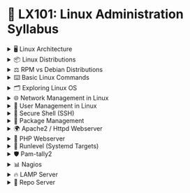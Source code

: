 # 📘 LX101: Linux Administration Syllabus

<details>
<summary>🖥️ Linux Architecture</summary>

- Kernel, Shell, and User Space  
- System Calls and Libraries  
- File System Hierarchy Standard (FHS)  
- Process Management (init/systemd)  
- Boot Process Overview  

</details>

<details>
<summary>📦 Linux Distributions</summary>

- Popular distros: Ubuntu, CentOS, OpenSUSE, Fedora  
- Package Managers Overview (APT, YUM, Zypper)  
- Desktop vs Server distributions  
- Choosing the right distribution for use cases  

</details>

<details>
<summary>⚖️ RPM vs Debian Distributions</summary>

- Key differences (package format: .rpm vs .deb)  
- Package Management Tools (YUM/DNF vs APT)  
- Service Management Differences  
- Configuration File Locations  

</details>

<details>
<summary>⌨️ Basic Linux Commands</summary>

- File and Directory Navigation (ls, cd, pwd)  
- File Operations (cp, mv, rm, touch, cat, less)  
- Permissions and Ownership (chmod, chown)  
- Searching and Filtering (grep, find, locate)  
- Archiving and Compression (tar, gzip, zip)  

</details>

<details>
<summary>🗂️ Exploring Linux OS</summary>

- Understanding File System Layout (/etc, /bin, /var, /home)  
- Working with Editors (vi, nano)  
- Environment Variables  
- System Logs and Monitoring (dmesg, journalctl)  

</details>

<details>
<summary>🌐 Network Management in Linux</summary>

- Checking IP and Network Interfaces (ip, ifconfig)  
- Configuring Static and Dynamic IPs  
- DNS Resolution and Hosts File  
- Testing Connectivity (ping, traceroute, curl)  
- Network Services and Firewalls (iptables, firewalld, ufw)  

</details>

<details>
<summary>👥 User Management in Linux</summary>

- Adding/Removing Users and Groups  
- File Permissions and Access Control  
- Sudo and Privilege Management  
- Password Policies and Security  

</details>

<details>
<summary>🔐 Secure Shell (SSH)</summary>

- SSH Basics (client/server setup)  
- Key-based Authentication  
- SSH Configuration (/etc/ssh/sshd_config)  
- SCP and SFTP for File Transfers  
- Security Best Practices (disable root login, key management)  

</details>

<details>
<summary>📑 Package Management</summary>

- Installing and Removing Packages  
- Updating and Upgrading Systems  
- Managing Repositories  
- Dependency Handling  
- Verifying Package Integrity  

</details>

<details>
<summary>🌍 Apache2 / Httpd Webserver</summary>

- Installing Apache (Debian vs RPM systems)  
- Configuring Virtual Hosts  
- Directory Permissions and Security  
- Logs and Monitoring  
- Basic Troubleshooting  

</details>

<details>
<summary>🐘 PHP Webserver</summary>

- Installing PHP and Extensions  
- PHP Configuration (php.ini)  
- Integration with Apache (mod_php)  
- Testing PHP with Web Pages  
- Secure PHP Practices  

</details>

<details>
<summary>🔄 Runlevel (Systemd Targets)</summary>

- Traditional SysV Init Runlevels  
- Systemd Targets and Differences  
- Changing Runlevels/Targets  
- Troubleshooting Boot Modes  

</details>

<details>
<summary>🛡️ Pam-tally2</summary>

- Introduction to PAM (Pluggable Authentication Modules)  
- Using pam-tally2 for Login Attempt Tracking  
- Account Lockout Policies  
- Security Hardening with PAM  

</details>

<details>
<summary>📊 Nagios</summary>

- Introduction to Monitoring with Nagios  
- Installing and Configuring Nagios  
- Monitoring Hosts and Services  
- Alerts and Notifications  
- Extending Nagios with Plugins  

</details>

<details>
<summary>🔥 LAMP Server</summary>

- Installing Linux, Apache, MySQL/MariaDB, PHP  
- Configuring and Securing MySQL  
- Connecting PHP with Database  
- Hosting a Sample Website  
- Hardening the Stack  

</details>

<details>
<summary>📡 Repo Server</summary>

- Creating Local Package Repositories (RPM/DEB)  
- Hosting Repositories over HTTP/FTP  
- Repository Signing and Security  
- Automating Repository Updates  
- Configuring Clients to Use Custom Repos  

</details>
